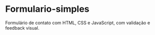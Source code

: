 # Formulario-simples
Formulário de contato com HTML, CSS e JavaScript, com validação e feedback visual.
